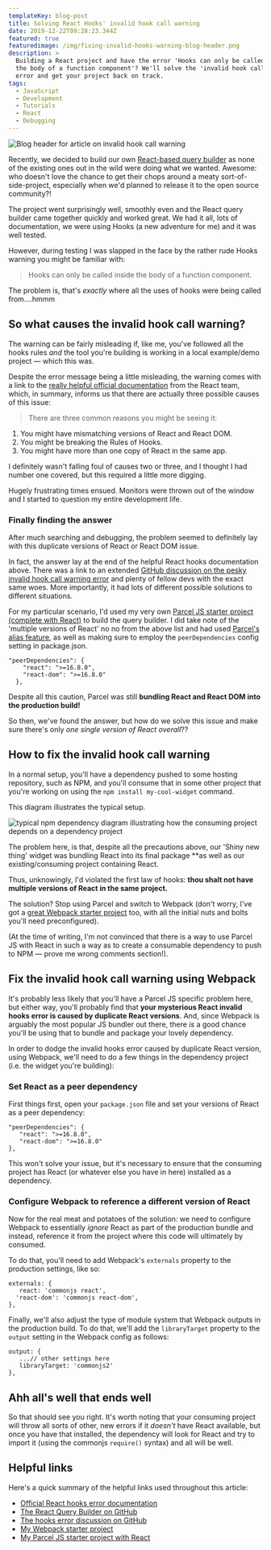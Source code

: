 ```yaml
---
templateKey: blog-post
title: Solving React Hooks' invalid hook call warning
date: 2019-12-22T09:28:23.344Z
featured: true
featuredimage: /img/fixing-invalid-hooks-warning-blog-header.png
description: >
  Building a React project and have the error 'Hooks can only be called inside
  the body of a function component'? We'll solve the 'invalid hook call warning'
  error and get your project back on track.
tags:
  - JavaScript
  - Development
  - Tutorials
  - React
  - Debugging
---
```

![Blog header for article on invalid hook call warning](/img/fixing-invalid-hooks-warning-blog-header.png)

Recently, we decided to build our own [React-based query builder](https://github.com/IAM-Cloud-Solutions/iamc-query-builder) as none of the existing ones out in the wild were doing what we wanted. Awesome: who doesn't love the chance to get their chops around a meaty sort-of-side-project, especially when we'd planned to release it to the open source community?!

The project went surprisingly well, smoothly even and the React query builder came together quickly and worked great. We had it all, lots of documentation, we were using Hooks (a new adventure for me) and it was well tested.

However, during testing I was slapped in the face by the rather rude Hooks warning you might be familiar with:

> Hooks can only be called inside the body of a function component.

The problem is, that's _exactly_ where all the uses of hooks were being called from....hmmm

## So what causes the invalid hook call warning?

The warning can be fairly misleading if, like me, you've followed all the hooks rules _and_ the tool you're building is working in a local example/demo project — which this was.

Despite the error message being a little misleading, the warning comes with a link to the [really helpful official documentation](https://reactjs.org/warnings/invalid-hook-call-warning.html) from the React team, which, in summary, informs us that there are actually three possible causes of this issue:

> There are three common reasons you might be seeing it:

1. You might have mismatching versions of React and React DOM.
2. You might be breaking the Rules of Hooks.
3. You might have more than one copy of React in the same app.

I definitely wasn't falling foul of causes two or three, and I thought I had number one covered, but this required a little more digging. 

Hugely frustrating times ensued. Monitors were thrown out of the window and I started to question my entire development life.

### Finally finding the answer

After much searching and debugging, the problem seemed to definitely lay with this duplicate versions of React or React DOM issue. 

In fact, the answer lay at the end of the helpful React hooks documentation above. There was a link to an extended [GitHub discussion on the pesky invalid hook call warning error](https://github.com/facebook/react/issues/13991) and plenty of fellow devs with the exact same woes. More importantly, it had lots of different possible solutions to different situations.

For my particular scenario, I'd used my very own [Parcel JS starter project (complete with React)](https://robkendal.co.uk/blog/2019-04-29-using-parcel-bundler-with-react-js/) to build the query builder. I did take note of the 'multiple versions of React' no no from the above list and had used [Parcel's alias feature](https://parceljs.org/module_resolution.html#aliases), as well as making sure to employ the `peerDependencies` config setting in package.json. 

```
"peerDependencies": {
    "react": ">=16.8.0",
    "react-dom": ">=16.8.0"
  },
```

Despite all this caution, Parcel was still **bundling React and React DOM into the production build!**

So then, we've found the answer, but how do we solve this issue and make sure there's only _one single version of React overall_??

## How to fix the invalid hook call warning

In a normal setup, you'll have a dependency pushed to some hosting repository, such as NPM, and you'll consume that in some other project that you're working on using the `npm install my-cool-widget` command. 

This diagram illustrates the typical setup. 

![typical npm dependency diagram illustrating how the consuming project depends on a dependency project](/img/dependency-hooks-example.png)

The problem here, is that, despite all the precautions above, our 'Shiny new thing' widget was bundling React into its final package \*\*as well as our existing/consuming project containing React.

Thus, unknowingly, I'd violated the first law of hooks: **thou shalt not have multiple versions of React in the same project.**

The solution? Stop using Parcel and switch to Webpack (don't worry, I've got a [great Webpack starter project](https://github.com/bpk68/web-template) too, with all the initial nuts and bolts you'll need preconfigured). 

(At the time of writing, I'm not convinced that there is a way to use Parcel JS with React in such a way as to create a consumable dependency to push to NPM — prove me wrong comments section!).

## Fix the invalid hook call warning using Webpack

It's probably less likely that you'll have a Parcel JS specific problem here, but either way, you'll probably find that **your mysterious React invalid hooks error is caused by duplicate React versions**. And, since Webpack is arguably the most popular JS bundler out there, there _is_ a good chance you'll be using that to bundle and package your lovely dependency. 

In order to dodge the invalid hooks error caused by duplicate React version, using Webpack, we'll need to do a few things in the dependency project (i.e. the widget you're building):

### Set React as a peer dependency

First things first, open your `package.json` file and set your versions of React as a peer dependency:

```
"peerDependencies": {
   "react": ">=16.8.0",
   "react-dom": ">=16.8.0"
},
```

This won't solve your issue, but it's necessary to ensure that the consuming project has React (or whatever else you have in here) installed as a dependency.

### Configure Webpack to reference a different version of React

Now for the real meat and potatoes of the solution: we need to configure Webpack to essentially _ignore_ React as part of the production bundle and instead, reference it from the project where this code will ultimately by consumed.

To do that, you'll need to add Webpack's `externals` property to the production settings, like so:

```
externals: {
   react: 'commonjs react',
  'react-dom': 'commonjs react-dom',
},
```

Finally, we'll also adjust the type of module system that Webpack outputs in the production build. To do that, we'll add the `libraryTarget` property to the `output` setting in the Webpack config as follows:

```
output: {
   ...// other settings here
   libraryTarget: 'commonjs2'
},
```

## Ahh all's well that ends well

So that should see you right. It's worth noting that your consuming project will throw all sorts of other, new errors if it _doesn't_ have React available, but once you have that installed, the dependency will look for React and try to import it (using the commonjs `require()` syntax) and all will be well.

## Helpful links

Here's a quick summary of the helpful links used throughout this article:

* [Official React hooks error documentation](https://reactjs.org/warnings/invalid-hook-call-warning.html)
* [The React Query Builder on GitHub](https://github.com/IAM-Cloud-Solutions/iamc-query-builder)
* [The hooks error discussion on GitHub](https://github.com/facebook/react/issues/13991)
* [My Webpack starter project](https://github.com/bpk68/web-template)
* [My Parcel JS starter project with React](https://github.com/bpk68/parcel-starter-with-react)
